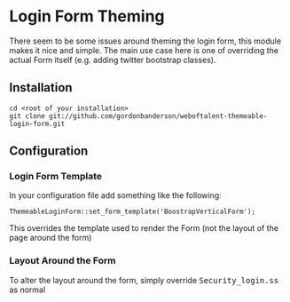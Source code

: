 Login Form Theming
==================

There seem to be some issues around theming the login form, this module makes it nice and simple.  The main use case here is one of overriding the actual Form itself (e.g. adding twitter bootstrap classes).

## Installation

    cd <root of your installation>
    git clone git://github.com/gordonbanderson/weboftalent-themeable-login-form.git

## Configuration
### Login Form Template
In your configuration file add something like the following:

	ThemeableLoginForm::set_form_template('BoostrapVerticalForm');

This overrides the template used to render the Form (not the layout of the page around the form)

### Layout Around the Form
To alter the layout around the form, simply override <tt>Security_login.ss</tt> as normal
